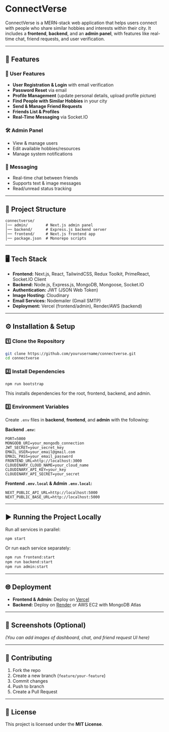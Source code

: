 # ConnectVerse

ConnectVerse is a MERN-stack web application that helps users connect with people who share similar hobbies and interests within their city. It includes a **frontend**, **backend**, and an **admin panel**, with features like real-time chat, friend requests, and user verification.

---

## 🚀 Features

### 👥 User Features

- **User Registration & Login** with email verification
- **Password Reset** via email
- **Profile Management** (update personal details, upload profile picture)
- **Find People with Similar Hobbies** in your city
- **Send & Manage Friend Requests**
- **Friends List & Profiles**
- **Real-Time Messaging** via Socket.IO

### 🛠 Admin Panel

- View & manage users
- Edit available hobbies/resources
- Manage system notifications

### 💬 Messaging

- Real-time chat between friends
- Supports text & image messages
- Read/unread status tracking

---

## 📂 Project Structure

```
connectverse/
│── admin/        # Next.js admin panel
│── backend/      # Express.js backend server
│── frontend/     # Next.js frontend app
│── package.json  # Monorepo scripts
```

---

## 🖥️ Tech Stack

- **Frontend:** Next.js, React, TailwindCSS, Redux Toolkit, PrimeReact, Socket.IO Client
- **Backend:** Node.js, Express.js, MongoDB, Mongoose, Socket.IO
- **Authentication:** JWT (JSON Web Token)
- **Image Hosting:** Cloudinary
- **Email Services:** Nodemailer (Gmail SMTP)
- **Deployment:** Vercel (frontend/admin), Render/AWS (backend)

---

## ⚙️ Installation & Setup

### 1️⃣ Clone the Repository

```bash
git clone https://github.com/yourusername/connectverse.git
cd connectverse
```

### 2️⃣ Install Dependencies

```bash
npm run bootstrap
```

This installs dependencies for the root, frontend, backend, and admin.

### 3️⃣ Environment Variables

Create `.env` files in **backend**, **frontend**, and **admin** with the following:

**Backend `.env`:**

```
PORT=5000
MONGODB_URI=your_mongodb_connection
JWT_SECRET=your_secret_key
EMAIL_USER=your_email@gmail.com
EMAIL_PASS=your_email_password
FRONTEND_URL=http://localhost:3000
CLOUDINARY_CLOUD_NAME=your_cloud_name
CLOUDINARY_API_KEY=your_key
CLOUDINARY_API_SECRET=your_secret
```

**Frontend `.env.local` & Admin `.env.local`:**

```
NEXT_PUBLIC_API_URL=http://localhost:5000
NEXT_PUBLIC_BASE_URL=http://localhost:5000
```

---

## ▶️ Running the Project Locally

Run all services in parallel:

```bash
npm start
```

Or run each service separately:

```bash
npm run frontend:start
npm run backend:start
npm run admin:start
```

---

## 🌐 Deployment

- **Frontend & Admin:** Deploy on [Vercel](https://vercel.com/)
- **Backend:** Deploy on [Render](https://render.com/) or AWS EC2 with MongoDB Atlas

---

## 📸 Screenshots (Optional)

_(You can add images of dashboard, chat, and friend request UI here)_

---

## 🤝 Contributing

1. Fork the repo
2. Create a new branch (`feature/your-feature`)
3. Commit changes
4. Push to branch
5. Create a Pull Request

---

## 📜 License

This project is licensed under the **MIT License**.
